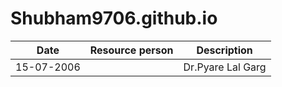 # Shubham9706.github.io

|Date|Resource person|Description|
| ----------- | ----------- |-----------|
|15-07-2006||Dr.Pyare Lal Garg|Speech|
